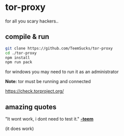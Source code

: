 # tor-proxy

for all you scary hackers..

## compile & run
```sh
git clone https://github.com/TeemSucks/tor-proxy
cd ./tor-proxy
npm install
npm run pack
```

for windows you may need to run it as an administrator

**Note:** tor must be running and connected

https://check.torproject.org/

## amazing quotes
"It wont work, i dont need to test it." **[-teem](https://github.com/teemsploit)**

(it does work)

